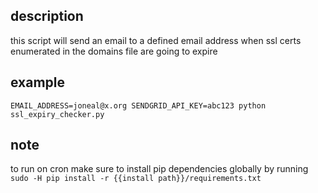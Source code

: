 ## description
this script will send an email to a defined email address when ssl certs enumerated in the domains file are going to expire
## example
`EMAIL_ADDRESS=joneal@x.org SENDGRID_API_KEY=abc123 python ssl_expiry_checker.py`
## note
to run on cron make sure to install pip dependencies globally by running `sudo -H pip install -r {{install path}}/requirements.txt`
